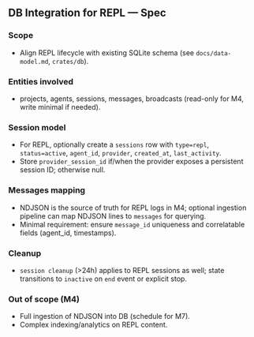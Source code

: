 ## DB Integration for REPL — Spec

### Scope
- Align REPL lifecycle with existing SQLite schema (see `docs/data-model.md`, `crates/db`).

### Entities involved
- projects, agents, sessions, messages, broadcasts (read-only for M4, write minimal if needed).

### Session model
- For REPL, optionally create a `sessions` row with `type=repl`, `status=active`, `agent_id`, `provider`, `created_at`, `last_activity`.
- Store `provider_session_id` if/when the provider exposes a persistent session ID; otherwise null.

### Messages mapping
- NDJSON is the source of truth for REPL logs in M4; optional ingestion pipeline can map NDJSON lines to `messages` for querying.
- Minimal requirement: ensure `message_id` uniqueness and correlatable fields (agent_id, timestamps).

### Cleanup
- `session cleanup` (>24h) applies to REPL sessions as well; state transitions to `inactive` on `end` event or explicit stop.

### Out of scope (M4)
- Full ingestion of NDJSON into DB (schedule for M7).
- Complex indexing/analytics on REPL content.


